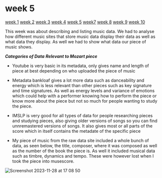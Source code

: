 # week 5
[week 1](week1.md)  [week 2](week2.md)  [week 3](week3.md)  [week 4](week4.md)  [week 5](week5.md)    [week7](week7.md)  [week 8](week8.md)  [week 9](week9.md)  [week 10](week10.md)  

This week was about describing and listing music data. We had to analyse how different music sites that store music data display their data as well as what data they display. As well we had to show what data our piece of music shows. 

__*Categories of Data*__
__*Relevant to Mozart piece*__
- Youtube is very basic in its metadata, only gives name and length of piece at best depending on who uploaded the piece of music 
- Metadata bankloaf gives a lot more data such as danceability and energy which is less relevant than other pieces such as key signature and time signatures. As well as energy levels and variance of emotions which could help with a performer knowing how to perform the piece  or know more about the piece but not so much for people wanting to study the piece.
- IMSLP is very good for all types of data for people researching pieces and studying pieces, also giving older versions of songs so you can find unnremastered versions of songs. It also gives most or all parts of the score which in itself contains the metadate of the specific piece

- My piece of music from the raw data site included a whole bunch of data, as seen below, the title, composer, where it was composed as well as the number of the book the piece is. As well it included musical data such as timbre, dynamics and tempo. These were however lost when I took the piece into musescore. 
  

![Screenshot 2023-11-28 at 17 08 50](https://github.com/2578428b/MCA-2023/assets/146018791/cc21335f-d804-4bc9-943d-d4c19b1b1a16)

